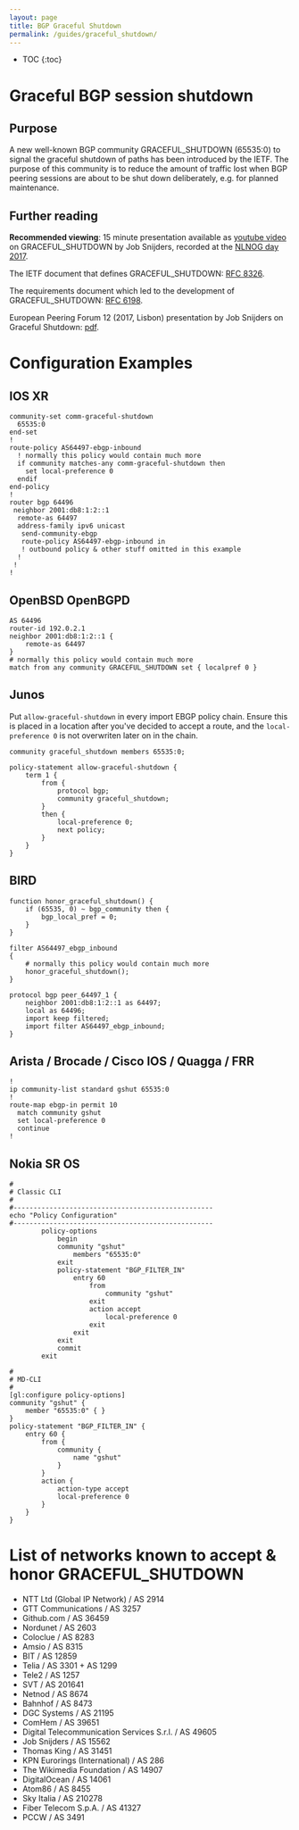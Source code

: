 ```yaml
---
layout: page
title: BGP Graceful Shutdown
permalink: /guides/graceful_shutdown/
---
```


* TOC
{:toc}

# Graceful BGP session shutdown

## Purpose

A new well-known BGP community GRACEFUL_SHUTDOWN (65535:0) to signal the
graceful shutdown of paths has been introduced by the IETF. The purpose of this
community is to reduce the amount of traffic lost when BGP peering sessions are
about to be shut down deliberately, e.g. for planned maintenance.

## Further reading

**Recommended viewing**: 15 minute presentation available as [youtube video](https://www.youtube.com/watch?v=HGGRsJ-gjI4) on GRACEFUL_SHUTDOWN by
Job Snijders, recorded at the [NLNOG day 2017](https://nlnog.net/nlnog-day-2017/).

The IETF document that defines GRACEFUL_SHUTDOWN: [RFC 8326](https://tools.ietf.org/html/rfc8326).

The requirements document which led to the development of GRACEFUL_SHUTDOWN: [RFC 6198](https://tools.ietf.org/html/rfc6198).

European Peering Forum 12 (2017, Lisbon) presentation by Job Snijders on Graceful Shutdown: [pdf](https://www.peering-forum.eu/system/documents/173/original/Job_Snijders_BGP_graceful_shutdown.pdf).

# Configuration Examples

## IOS XR

```
community-set comm-graceful-shutdown
  65535:0
end-set
!
route-policy AS64497-ebgp-inbound
  ! normally this policy would contain much more
  if community matches-any comm-graceful-shutdown then
    set local-preference 0
  endif
end-policy
!
router bgp 64496
 neighbor 2001:db8:1:2::1
  remote-as 64497
  address-family ipv6 unicast
   send-community-ebgp
   route-policy AS64497-ebgp-inbound in
   ! outbound policy & other stuff omitted in this example
  !
 !
!
```

## OpenBSD OpenBGPD

```
AS 64496
router-id 192.0.2.1
neighbor 2001:db8:1:2::1 {
	remote-as 64497
}
# normally this policy would contain much more
match from any community GRACEFUL_SHUTDOWN set { localpref 0 }
```

## Junos

Put `allow-graceful-shutdown` in every import EBGP policy chain. Ensure this is placed in a location after you've decided to accept a route, and the `local-preference 0` is not overwriten later on in the chain.

```
community graceful_shutdown members 65535:0;

policy-statement allow-graceful-shutdown {
    term 1 {
        from {
            protocol bgp;
            community graceful_shutdown;
        }
        then {
            local-preference 0;
            next policy;
        }
    }
}
```

## BIRD
```
function honor_graceful_shutdown() {
	if (65535, 0) ~ bgp_community then {
		bgp_local_pref = 0;
	}
}

filter AS64497_ebgp_inbound
{
    # normally this policy would contain much more
	honor_graceful_shutdown();
}

protocol bgp peer_64497_1 {
	neighbor 2001:db8:1:2::1 as 64497;
	local as 64496;
	import keep filtered;
	import filter AS64497_ebgp_inbound;
}
```

## Arista / Brocade / Cisco IOS / Quagga / FRR

```
!
ip community-list standard gshut 65535:0
!
route-map ebgp-in permit 10
  match community gshut
  set local-preference 0
  continue
!
```

## Nokia SR OS
```
#
# Classic CLI
#
#--------------------------------------------------
echo "Policy Configuration"
#--------------------------------------------------
        policy-options
            begin
            community "gshut"
                members "65535:0"
            exit
            policy-statement "BGP_FILTER_IN"
                entry 60
                    from
                        community "gshut"
                    exit
                    action accept
                        local-preference 0
                    exit
                exit
            exit
            commit
        exit

#
# MD-CLI
#
[gl:configure policy-options]
community "gshut" {
    member "65535:0" { }
}
policy-statement "BGP_FILTER_IN" {
    entry 60 {
        from {
            community {
                name "gshut"
            }
        }
        action {
            action-type accept
            local-preference 0
        }
    }
}
```

# List of networks known to accept & honor GRACEFUL_SHUTDOWN

* NTT Ltd (Global IP Network) / AS 2914
* GTT Communications / AS 3257
* Github.com / AS 36459
* Nordunet / AS 2603
* Coloclue / AS 8283
* Amsio / AS 8315
* BIT / AS 12859
* Telia / AS 3301 + AS 1299
* Tele2 / AS 1257
* SVT / AS 201641
* Netnod / AS 8674
* Bahnhof / AS 8473
* DGC Systems / AS 21195
* ComHem / AS 39651
* Digital Telecommunication Services S.r.l. / AS 49605
* Job Snijders / AS 15562
* Thomas King / AS 31451
* KPN Eurorings (International) / AS 286
* The Wikimedia Foundation / AS 14907
* DigitalOcean / AS 14061
* Atom86 / AS 8455
* Sky Italia / AS 210278
* Fiber Telecom S.p.A. / AS 41327
* PCCW / AS 3491
